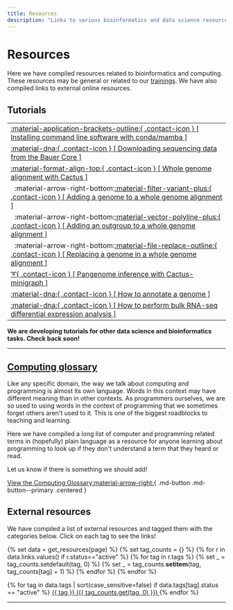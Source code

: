 ```yaml
---
title: Resources
description: "Links to various bioinformatics and data science resources, including tutorials, glossaries, and external resources."
---
```


# Resources

Here we have compiled resources related to bioinformatics and computing. These resources may be general or related to our [trainings](../events-workshops/index.md). We have also compiled links to external online resources.

## Tutorials

|     |
| --- |
| [:material-application-brackets-outline:{ .contact-icon } [ Installing command line software with conda/mamba ]][conda] |
| [:material-dna:{ .contact-icon } [ Downloading sequencing data from the Bauer Core ]][bauer] |
| [:material-format-align-top:{ .contact-icon } [ Whole genome alignment with Cactus ]][wga] |
| &nbsp;&nbsp;:material-arrow-right-bottom:[:material-filter-variant-plus:{ .contact-icon } [ Adding a genome to a whole genome alignment ]][add-genome] |
| &nbsp;&nbsp;:material-arrow-right-bottom:[:material-vector-polyline-plus:{ .contact-icon } [ Adding an outgroup to a whole genome alignment ]][add-outgroup] |
| &nbsp;&nbsp;:material-arrow-right-bottom:[:material-file-replace-outline:{ .contact-icon } [ Replacing a genome in a whole genome alignment ]][replace-genome] |
| [:curly_loop:{ .contact-icon } [ Pangenome inference with Cactus-minigraph ]][pangenome] |
| [:material-dna:{ .contact-icon } [ How to annotate a genome ]][annotate] |
| [:material-dna:{ .contact-icon } [ How to perform bulk RNA-seq differential expression analysis ]][de] |

**We are developing tutorials for other data science and bioinformatics tasks. Check back soon!**

[conda]: tutorials/installing-command-line-software-conda-mamba.md
[bauer]: tutorials/how-can-i-download-my-sequencing-data.md
[wga]: tutorials/whole-genome-alignment-cactus.md
[add-genome]: tutorials/add-to-whole-genome-alignment-cactus.md
[add-outgroup]: tutorials/add-outgroup-to-whole-genome-alignment-cactus.md
[replace-genome]: tutorials/replace-genome-whole-genome-alignment-cactus.md
[pangenome]: tutorials/pangenome-cactus-minigraph.md
[annotate]: tutorials/how-to-annotate-a-genome.md
[de]: tutorials/differential-expression-analysis.md

---

## [Computing glossary](glossary.md)

Like any specific domain, the way we talk about computing and programming is almost its own language. Words in this context may have different meaning than in other contexts. 
As programmers ourselves, we are so used to using words in the context of programming that we sometimes forget others aren't used to it. This is one of the biggest roadblocks
to teaching and learning.

Here we have compiled a long list of computer and programming related terms in (hopefully) plain language as a resource for anyone learning about programming to look up if they
don't understand a term that they heard or read.

Let us know if there is something we should add!

[View the Computing Glossary:material-arrow-right:](glossary.md){ .md-button .md-button--primary .centered }

<!--

## Bioinformatics glossary

**Click here to go to the full glossary**

## Bioinformatics tools & software for sequence analysis

**Click here to go to the full list**

-->

## External resources

We have compiled a list of external resources and tagged them with the categories below. Click on each tag to see the links!

{% set data = get_resources(page) %}
{% set tag_counts = {} %}
{% for r in data.links.values() if r.status=="active" %}
    {% for tag in r.tags %}
        {% set _ = tag_counts.setdefault(tag, 0) %}
        {% set _ = tag_counts.__setitem__(tag, tag_counts[tag] + 1) %}
    {% endfor %}
{% endfor %}

<div class="res-tag-table">
{% for tag in data.tags | sort(case_sensitive=false) if data.tags[tag].status == "active" %}
  <a class="res-tag-link" href="/resources/tags/{{ tag|replace(' ', '-') }}/">
    {{ tag }} ({{ tag_counts.get(tag, 0) }})
  </a>
{% endfor %}
</div>

---

<!-- --------------------------------- -->
<!-- Page speciifc CSS -->

<style>
    h4 {
        font-weight: normal !important;
    }

    /* ----- */
    /* Style the table that displays the tutorials */
    .md-typeset th, .md-typeset td {
    white-space: normal;
    overflow-wrap: break-word;
    word-break: break-word;
    }
    /* Ensure text wraps in table cells */
    
    table thead { display: none; }
    .md-typeset table, 
    .md-typeset th, 
    .md-typeset td {
        border: none !important;
        font-size: 1.1em !important;
    }
    /* Remove borders from table, th, and td */

    .md-typeset th,
    .md-typeset td {
        padding-top: 0.7em !important;
        padding-bottom: 0.7em !important;
    }

    .md-typeset__table tr:nth-child(even):hover,
    .md-typeset__table tbody tr:nth-child(even):hover {
        background-color: #f6f8fa !important;
    }
    .md-typeset__table tr:nth-child(odd):hover,
    .md-typeset__table tbody tr:nth-child(odd):hover {
        background-color: #ffffff !important;
    }
    /* Disable hover effect on table rows */    

    .md-typeset tr:nth-child(3) td {
        padding-bottom: 0.1em !important;
    }
    /* Style ONLY the 3rd row of the first table on the page */
    
    .md-typeset tr:nth-child(4) td,
    .md-typeset tr:nth-child(5) td,
    .md-typeset tr:nth-child(6) td {
        font-size: 0.92em !important;
        padding-top: 0.1em !important;
        padding-bottom: 0.1em !important;
        background-color: #ffffff !important;        
    }
    /* Style ONLY the 4th, 5th, and 6th rows of the first table on the page */

    .md-typeset tr:nth-child(n+7):nth-child(odd) td {
        background-color: #f6f8fa !important;
    }
    .md-typeset tr:nth-child(n+7):nth-child(even) td {
        background-color: #fff !important;
    }
    /* Style all rows after the 6th row */    
</style>

